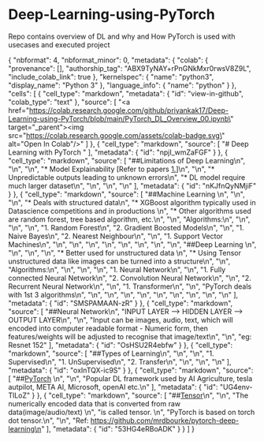 # Deep-Learning-using-PyTorch
Repo contains overview of DL and why and How PyTorch is used with usecases and executed project

{
  "nbformat": 4,
  "nbformat_minor": 0,
  "metadata": {
    "colab": {
      "provenance": [],
      "authorship_tag": "ABX9TyNAY+rPnGNkMxr0rwsV8Z9L",
      "include_colab_link": true
    },
    "kernelspec": {
      "name": "python3",
      "display_name": "Python 3"
    },
    "language_info": {
      "name": "python"
    }
  },
  "cells": [
    {
      "cell_type": "markdown",
      "metadata": {
        "id": "view-in-github",
        "colab_type": "text"
      },
      "source": [
        "<a href=\"https://colab.research.google.com/github/priyankak17/Deep-Learning-using-PyTorch/blob/main/PyTorch_DL_Overview_00.ipynb\" target=\"_parent\"><img src=\"https://colab.research.google.com/assets/colab-badge.svg\" alt=\"Open In Colab\"/></a>"
      ]
    },
    {
      "cell_type": "markdown",
      "source": [
        "# Deep Learning with PyTorch "
      ],
      "metadata": {
        "id": "npjI_wmZaFGF"
      }
    },
    {
      "cell_type": "markdown",
      "source": [
        "##Limitations of Deep Learning\n",
        "\n",
        "\n",
        "*   Model Explainability [Refer to papers [1.](https://scholar.google.co.in/scholar?q=deep+learning+explainability&hl=en&as_sdt=0&as_vis=1&oi=scholart)]\n",
        "\n",
        "*   Unpredictable outputs leading to unknown errors\n",
        "*   DL model require much larger dataset\n",
        "\n",
        "\n",
        "\n"
      ],
      "metadata": {
        "id": "nKJfnQyNMjiF"
      }
    },
    {
      "cell_type": "markdown",
      "source": [
        "##Machine Learning \n",
        "\n",
        "\n",
        "*   Deals with structured data\n",
        "*   XGBoost algorithm typically used in Datascience competitions and in productions \n",
        "*   Other algorithms used are random forest, tree based algorithm, etc.\n",
        "\n",
        "Algorithms:\n",
        "\n",
        "\n",
        "\n",
        "1.   Random Forest\n",
        "2.   Gradient Boosted Models\n",
        "\n",
        "1.   Naive Bayes\n",
        "2.   Nearest Neighbour\n",
        "\n",
        "1.   Support Vector Machines\n",
        "\n",
        "\n",
        "\n",
        "\n",
        "\n",
        "\n",
        "\n",
        "\n",
        "##Deep Learning \n",
        "\n",
        "\n",
        "\n",
        "*   Better used for unstructured data \n",
        "*   Using Tensor unstructured data like images can be turned into a structure\n",
        "\n",
        "Algorithms:\n",
        "\n",
        "\n",
        "\n",
        "1.   Neural Network\n",
        "\n",
        "1.   Fully connected Neural Network\n",
        "2.   Convolution Neural Network\n",
        "\n",
        "2.   Recurrent Neural Network\n",
        "\n",
        "1.   Transformer\n",
        "\n",
        "PyTorch deals with 1st 3 algorithms\n",
        "\n",
        "\n",
        "\n",
        "\n",
        "\n",
        "\n",
        "\n",
        "\n",
        "\n"
      ],
      "metadata": {
        "id": "SMSPAMAAN-zR"
      }
    },
    {
      "cell_type": "markdown",
      "source": [
        "##Neural Network\n",
        "INPUT LAYER --> HIDDEN LAYER --> OUTPUT LAYER\n",
        "\n",
        "Input can be images, audio, text, which will encoded into computer readable format - Numeric form, then features/weights will be adjusted to recognise that image/text\n",
        "\n",
        "eg: Resnet 152"
      ],
      "metadata": {
        "id": "OsHSU2R4ebfw"
      }
    },
    {
      "cell_type": "markdown",
      "source": [
        "##Types of Learning\n",
        "\n",
        "\n",
        "1.   Supervised\n",
        "1.   UnSupervised\n",
        "2.   Transfer\n",
        "\n",
        "\n",
        "\n"
      ],
      "metadata": {
        "id": "oxInTQX-ic9S"
      }
    },
    {
      "cell_type": "markdown",
      "source": [
        "##[PyTorch](https://pytorch.org/) \n",
        "\n",
        "Popular DL framework used by AI Agriculture, tesla autpilot, META AI, Microsoft, openAI etc.\n"
      ],
      "metadata": {
        "id": "UG4env-TlLoZ"
      }
    },
    {
      "cell_type": "markdown",
      "source": [
        "##[Tensor](https://deepai.org/machine-learning-glossary-and-terms/tensor)\n",
        "\n",
        "The numerically encoded data that is converted from raw data(image/audio/text) \n",
        "is called tensor. \n",
        "PyTorch is based on torch dot tensor.\n",
        "\n",
        "Ref: https://github.com/mrdbourke/pytorch-deep-learning\n"
      ],
      "metadata": {
        "id": "53HG4eRBoADK"
      }
    }
  ]
}
